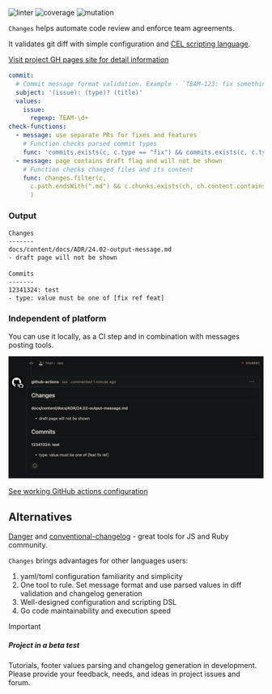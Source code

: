 ![linter](https://img.shields.io/badge/golangci--lint-blue?logo=verified_user)
![coverage](https://img.shields.io/badge/test_coverage-89%25-green)
![mutation](https://img.shields.io/badge/mutation_coverage-90%25-green)

`Changes` helps automate code review and enforce team agreements.

It validates git diff with simple configuration and [CEL scripting language](https://github.com/google/cel-spec).

[Visit project GH pages site for detail information](https://rusinikita.github.io/changes/)

```yaml
commit:
  # Commit message format validation. Example - `TEAM-123: fix something`
  subject: '(issue): (type)? (title)'
  values:
    issue:
      regexp: TEAM-\d+
check-functions:
  - message: use separate PRs for fixes and features
    # Function checks parsed commit types
    func: 'commits.exists(c, c.type == "fix") && commits.exists(c, c.type == "feat")'
  - message: page contains draft flag and will not be shown
    # Function checks changed files and its content
    func: changes.filter(c,
      c.path.endsWith(".md") && c.chunks.exists(ch, ch.content.contains("draft:"))
      )
```

### Output

```shell
Changes
-------
docs/content/docs/ADR/24.02-output-message.md
- draft page will not be shown

Commits
-------
12341324: test
- type: value must be one of [fix ref feat]
```

### Independent of platform

You can use it locally, as a CI step and in combination with messages posting tools.

![An github PR comment](docs/assets/images/github-message.png)

[See working GitHub actions configuration](https://rusinikita.github.io/changes/docs/mvp-usage/#github)

## Alternatives

[Danger](https://danger.systems/js) and [conventional-changelog](https://github.com/conventional-changelog) - great
tools for JS and Ruby community.

`Changes` brings advantages for other languages users:

1. yaml/toml configuration familiarity and simplicity
2. One tool to rule. Set message format and use parsed values in diff validation and changelog generation
3. Well-designed configuration and scripting DSL
4. Go code maintainability and execution speed

> [!IMPORTANT]
> ##### Project in a beta test
> Tutorials, footer values parsing and changelog generation in development.
> Please provide your feedback, needs, and ideas in project issues and forum.
